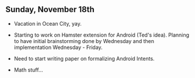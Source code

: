 Sunday, November 18th
---------------------

- Vacation in Ocean City, yay.

- Starting to work on Hamster extension for Android (Ted's idea).
  Planning to have initial brainstorming done by Wednesday and then
  implementation Wednesday - Friday.

- Need to start writing paper on formalizing Android Intents.

- Math stuff...


